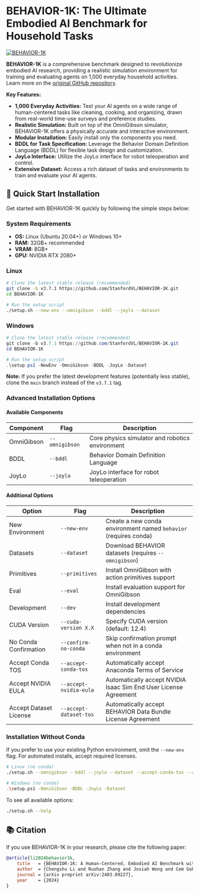 # BEHAVIOR-1K: The Ultimate Embodied AI Benchmark for Household Tasks

[![BEHAVIOR-1K](docs/assets/readme_splash_logo.png)](https://github.com/StanfordVL/BEHAVIOR-1K)

**BEHAVIOR-1K** is a comprehensive benchmark designed to revolutionize embodied AI research, providing a realistic simulation environment for training and evaluating agents on 1,000 everyday household activities. Learn more on the [original GitHub repository](https://github.com/StanfordVL/BEHAVIOR-1K).

**Key Features:**

*   **1,000 Everyday Activities:** Test your AI agents on a wide range of human-centered tasks like cleaning, cooking, and organizing, drawn from real-world time-use surveys and preference studies.
*   **Realistic Simulation:** Built on top of the OmniGibson simulator, BEHAVIOR-1K offers a physically accurate and interactive environment.
*   **Modular Installation:** Easily install only the components you need.
*   **BDDL for Task Specification:** Leverage the Behavior Domain Definition Language (BDDL) for flexible task design and customization.
*   **JoyLo Interface:** Utilize the JoyLo interface for robot teleoperation and control.
*   **Extensive Dataset:** Access a rich dataset of tasks and environments to train and evaluate your AI agents.

## 🚀 Quick Start Installation

Get started with BEHAVIOR-1K quickly by following the simple steps below:

### System Requirements

*   **OS:** Linux (Ubuntu 20.04+) or Windows 10+
*   **RAM:** 32GB+ recommended
*   **VRAM:** 8GB+
*   **GPU:** NVIDIA RTX 2080+

### Linux

```bash
# Clone the latest stable release (recommended)
git clone -b v3.7.1 https://github.com/StanfordVL/BEHAVIOR-1K.git
cd BEHAVIOR-1K

# Run the setup script
./setup.sh --new-env --omnigibson --bddl --joylo --dataset
```

### Windows

```powershell
# Clone the latest stable release (recommended)
git clone -b v3.7.1 https://github.com/StanfordVL/BEHAVIOR-1K.git
cd BEHAVIOR-1K

# Run the setup script
.\setup.ps1 -NewEnv -OmniGibson -BDDL -JoyLo -Dataset
```

**Note:** If you prefer the latest development features (potentially less stable), clone the `main` branch instead of the `v3.7.1` tag.

### Advanced Installation Options

#### Available Components

| Component     | Flag            | Description                                       |
| ------------- | --------------- | ------------------------------------------------- |
| OmniGibson    | `--omnigibson`  | Core physics simulator and robotics environment   |
| BDDL          | `--bddl`        | Behavior Domain Definition Language              |
| JoyLo         | `--joylo`       | JoyLo interface for robot teleoperation           |

#### Additional Options

| Option                       | Flag                       | Description                                                                                                  |
| ---------------------------- | -------------------------- | ------------------------------------------------------------------------------------------------------------ |
| New Environment              | `--new-env`                | Create a new conda environment named `behavior` (requires conda)                                            |
| Datasets                     | `--dataset`                | Download BEHAVIOR datasets (requires `--omnigibson`)                                                      |
| Primitives                   | `--primitives`             | Install OmniGibson with action primitives support                                                           |
| Eval                         | `--eval`                   | Install evaluation support for OmniGibson                                                                 |
| Development                  | `--dev`                    | Install development dependencies                                                                           |
| CUDA Version                 | `--cuda-version X.X`       | Specify CUDA version (default: 12.4)                                                                        |
| No Conda Confirmation        | `--confirm-no-conda`       | Skip confirmation prompt when not in a conda environment                                                  |
| Accept Conda TOS             | `--accept-conda-tos`       | Automatically accept Anaconda Terms of Service                                                              |
| Accept NVIDIA EULA           | `--accept-nvidia-eula`     | Automatically accept NVIDIA Isaac Sim End User License Agreement                                           |
| Accept Dataset License       | `--accept-dataset-tos`     | Automatically accept BEHAVIOR Data Bundle License Agreement                                                  |

### Installation Without Conda

If you prefer to use your existing Python environment, omit the `--new-env` flag.  For automated installs, accept required licenses.

```bash
# Linux (no conda)
./setup.sh --omnigibson --bddl --joylo --dataset --accept-conda-tos --accept-nvidia-eula --accept-dataset-tos

# Windows (no conda)
.\setup.ps1 -OmniGibson -BDDL -JoyLo -Dataset
```

To see all available options:
```bash
./setup.sh --help
```

## 📚 Citation

If you use BEHAVIOR-1K in your research, please cite the following paper:

```bibtex
@article{li2024behavior1k,
    title   = {BEHAVIOR-1K: A Human-Centered, Embodied AI Benchmark with 1,000 Everyday Activities and Realistic Simulation},
    author  = {Chengshu Li and Ruohan Zhang and Josiah Wong and Cem Gokmen and Sanjana Srivastava and Roberto Martín-Martín and Chen Wang and Gabrael Levine and Wensi Ai and Benjamin Martinez and Hang Yin and Michael Lingelbach and Minjune Hwang and Ayano Hiranaka and Sujay Garlanka and Arman Aydin and Sharon Lee and Jiankai Sun and Mona Anvari and Manasi Sharma and Dhruva Bansal and Samuel Hunter and Kyu-Young Kim and Alan Lou and Caleb R Matthews and Ivan Villa-Renteria and Jerry Huayang Tang and Claire Tang and Fei Xia and Yunzhu Li and Silvio Savarese and Hyowon Gweon and C. Karen Liu and Jiajun Wu and Li Fei-Fei},
    journal = {arXiv preprint arXiv:2403.09227},
    year    = {2024}
}
```